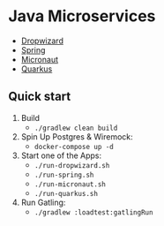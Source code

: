 # Java Microservices

- [Dropwizard](dropwizard-app/README.md)
- [Spring](spring-app/README.md)
- [Micronaut](micronaut-app/README.md)
- [Quarkus](quarkus-app/README.md)

## Quick start

1. Build
    - `./gradlew clean build`
2. Spin Up Postgres & Wiremock:
    - `docker-compose up -d`
3. Start one of the Apps:
    - `./run-dropwizard.sh`
    - `./run-spring.sh`
    - `./run-micronaut.sh`
    - `./run-quarkus.sh`
4. Run Gatling:
    - `./gradlew :loadtest:gatlingRun`
